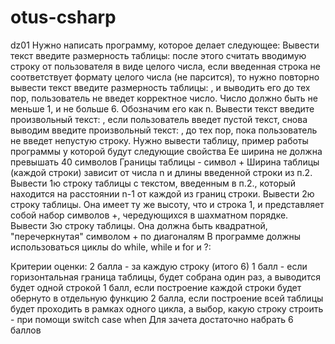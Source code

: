 # otus-csharp

dz01
Нужно написать программу, которое делает следующее:
Вывести текст введите размерность таблицы:
после этого считать вводимую строку от пользователя в виде целого числа,
если введенная строка не соответствует формату целого числа (не парсится),
то нужно повторно вывести текст введите размерность таблицы: , и выводить
его до тех пор, пользователь не введет корректное число.
Число должно быть не меньше 1, и не больше 6. Обозначим его как n.
Вывести текст введите произвольный текст: ,
если пользователь введет пустой текст, снова выводим введите произвольный текст: ,
до тех пор, пока пользователь не введет непустую строку.
Нужно вывести таблицу,
пример работы программы
у которой будут следующие свойства
Ее ширина не должна превышать 40 символов
Границы таблицы - символ +
Ширина таблицы (каждой строки) зависит от числа n и длины введенной строки из п.2.
Вывести 1ю строку таблицы с текстом, введенным в п.2., который находится на расстоянии n-1 от каждой из границ строки.
Вывести 2ю строку таблицы. Она имеет ту же высоту, что и строка 1, и представляет собой набор символов +, чередующихся в шахматном порядке.
Вывести 3ю строку таблицы. Она должна быть квадратной, "перечеркнутая" символом + по диагоналям
В программе должны использоваться циклы do while, while и for и ?:

Критерии оценки:
2 балла - за каждую строку (итого 6)
1 балл - если горизонтальная граница таблицы, будет собрана один раз, а выводится будет одной строкой
1 балл, если построение каждой строки будет обернуто в отдельную функцию
2 балла, если построение всей таблицы будет проходить в рамках одного цикла, а выбор, какую строку строить - при помощи switch case when
Для зачета достаточно набрать 6 баллов
